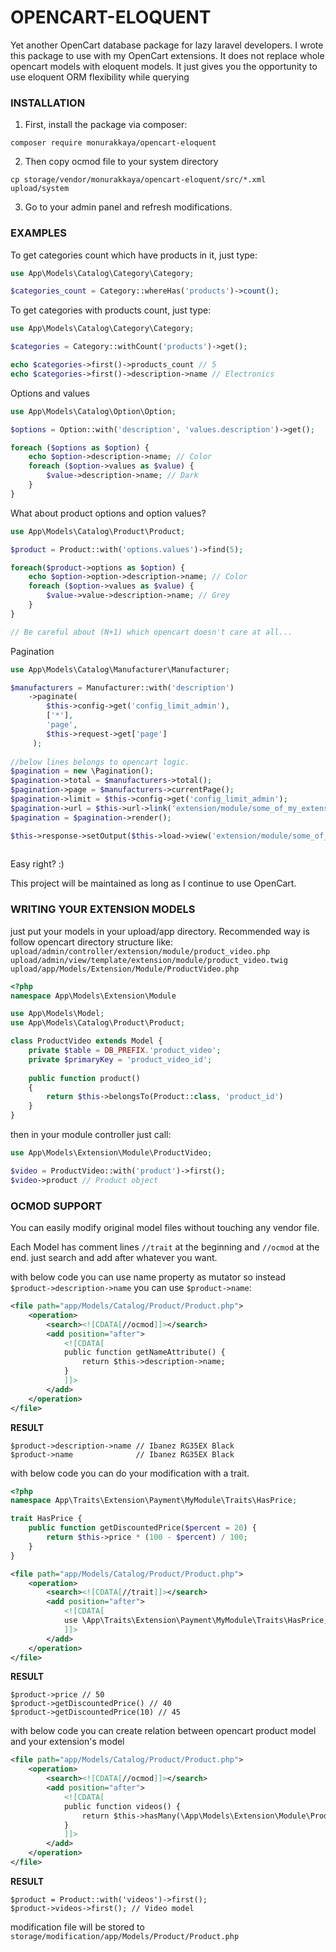 # OPENCART-ELOQUENT

Yet another OpenCart database package for lazy laravel developers.
I wrote this package to use with my OpenCart extensions. It does not replace whole opencart models with eloquent models. It just gives you the opportunity to use eloquent ORM flexibility while querying

### INSTALLATION
1. First, install the package via composer:
```shell
composer require monurakkaya/opencart-eloquent
```
2. Then copy ocmod file to your system directory
```shell
cp storage/vendor/monurakkaya/opencart-eloquent/src/*.xml upload/system
```
3. Go to your admin panel and refresh modifications.


### EXAMPLES
To get categories count which have products in it, just type:
```php
use App\Models\Catalog\Category\Category;

$categories_count = Category::whereHas('products')->count();
```

To get categories with products count, just type:
```php
use App\Models\Catalog\Category\Category;

$categories = Category::withCount('products')->get();

echo $categories->first()->products_count // 5
echo $categories->first()->description->name // Electronics
```

Options and values 

```php
use App\Models\Catalog\Option\Option;

$options = Option::with('description', 'values.description')->get();

foreach ($options as $option) {
    echo $option->description->name; // Color
    foreach ($option->values as $value) {
        $value->description->name; // Dark
    }
}
```

What about product options and option values? 

```php
use App\Models\Catalog\Product\Product;

$product = Product::with('options.values')->find(5);

foreach($product->options as $option) {
    echo $option->option->description->name; // Color
    foreach ($option->values as $value) {
        $value->value->description->name; // Grey
    }
}

// Be careful about (N+1) which opencart doesn't care at all...
```

Pagination

```php
use App\Models\Catalog\Manufacturer\Manufacturer;

$manufacturers = Manufacturer::with('description')
    ->paginate(
        $this->config->get('config_limit_admin'), 
        ['*'], 
        'page', 
        $this->request->get['page']
     );
 
//below lines belongs to opencart logic.  
$pagination = new \Pagination();
$pagination->total = $manufacturers->total();
$pagination->page = $manufacturers->currentPage();
$pagination->limit = $this->config->get('config_limit_admin');
$pagination->url = $this->url->link('extension/module/some_of_my_extensions/manufacturer', 'user_token=' . $this->session->data['user_token']. '&page={page}', true);
$pagination = $pagination->render();

$this->response->setOutput($this->load->view('extension/module/some_of_my_extensions', compact('manufacturers', 'pagination')))
  
```

Easy right? :) 

This project will be maintained as long as I continue to use OpenCart.




### WRITING YOUR EXTENSION MODELS

just put your models in your upload/app directory. 
Recommended way is follow opencart directory structure like:  
`upload/admin/controller/extension/module/product_video.php`
`upload/admin/view/template/extension/module/product_video.twig`
`upload/app/Models/Extension/Module/ProductVideo.php`

```php
<?php
namespace App\Models\Extension\Module

use App\Models\Model;
use App\Models\Catalog\Product\Product;

class ProductVideo extends Model {
    private $table = DB_PREFIX.'product_video';
    private $primaryKey = 'product_video_id';
    
    public function product()
    {
        return $this->belongsTo(Product::class, 'product_id') 
    }
}
```

then in your module controller just call:

```php
use App\Models\Extension\Module\ProductVideo;

$video = ProductVideo::with('product')->first();
$video->product // Product object
```


### OCMOD SUPPORT
You can easily modify original model files without touching any vendor file.

Each Model has comment lines `//trait` at the beginning and `//ocmod` at the end. just search and add after whatever you want.


with below code you can use name property as mutator so instead `$product->description->name` you can use `$product->name`:

```xml
<file path="app/Models/Catalog/Product/Product.php">
    <operation>
        <search><![CDATA[//ocmod]]></search>
        <add position="after">
            <![CDATA[
            public function getNameAttribute() {
                return $this->description->name;
            }
            ]]>
        </add>
    </operation>
</file>
```

**RESULT**
```
$product->description->name // Ibanez RG35EX Black
$product->name              // Ibanez RG35EX Black
```

with below code you can do your modification with a trait.

```php
<?php
namespace App\Traits\Extension\Payment\MyModule\Traits\HasPrice;

trait HasPrice {
    public function getDiscountedPrice($percent = 20) {
        return $this->price * (100 - $percent) / 100;
    }
}
```

```xml
<file path="app/Models/Catalog/Product/Product.php">
    <operation>
        <search><![CDATA[//trait]]></search>
        <add position="after">
            <![CDATA[
            use \App\Traits\Extension\Payment\MyModule\Traits\HasPrice;
            ]]>
        </add>
    </operation>
</file>
```
**RESULT**
```
$product->price // 50
$product->getDiscountedPrice() // 40
$product->getDiscountedPrice(10) // 45
```

with below code you can create relation between opencart product model and your extension's model 

```xml
<file path="app/Models/Catalog/Product/Product.php">
    <operation>
        <search><![CDATA[//ocmod]]></search>
        <add position="after">
            <![CDATA[
            public function videos() {
                return $this->hasMany(\App\Models\Extension\Module\ProductVideo::class, 'product_id', 'product_id');
            }
            ]]>
        </add>
    </operation>
</file>
```

**RESULT**
```
$product = Product::with('videos')->first();
$product->videos->first(); // Video model
```

modification file will be stored to `storage/modification/app/Models/Product/Product.php`